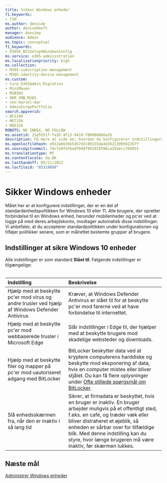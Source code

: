 ```yaml
---
title: Sikker Windows enheder
f1.keywords:
- CSH
ms.author: deniseb
author: denisebmsft
manager: dansimp
audience: Admin
ms.topic: conceptual
f1_keywords:
- O365E_BCSSetup4WindowsConfig
ms.service: o365-administration
ms.localizationpriority: high
ms.collection:
- M365-subscription-management
- M365-identity-device-management
ms.custom:
- Core_O365Admin_Migration
- MiniMaven
- MSB365
- OKR_SMB_M365
- seo-marvel-mar
- AdminSurgePortfolio
search.appverid:
- BCS160
- MET150
- MOE150
ROBOTS: NO INDEX, NO FOLLOW
ms.assetid: 21e5551f-fa35-4f13-9418-f80d668b6a2b
description: Få mere at vide om, hvordan du konfigurerer indstillingerne for standardenhedspolitikken, som alle Windows enheder modtager, når de logger på deres arbejds- eller skolekonto.
ms.openlocfilehash: e912ab639e5457d3c89155da4d3621399502267f
ms.sourcegitcommit: 7dc7e9fd76adf848f941919f86ca25eecc704015
ms.translationtype: MT
ms.contentlocale: da-DK
ms.lasthandoff: 05/11/2022
ms.locfileid: "65319898"
---
```

# <a name="secure-windows-devices"></a>Sikker Windows enheder

Målet her er at konfigurere indstillinger, der er en del af standardenhedspolitikken for Windows 10 eller 11. Alle brugere, der opretter forbindelse til en Windows enhed, herunder mobilenheder og pc'er ved at logge på med deres arbejdskonto, modtager automatisk disse indstillinger. Vi anbefaler, at du accepterer standardpolitikken under konfigurationen og tilføjer politikker senere, som er målrettet bestemte grupper af brugere.
  
## <a name="settings-to-secure-windows-10-devices"></a>Indstillinger at sikre Windows 10 enheder

Alle indstillinger er som standard **Slået til**. Følgende indstillinger er tilgængelige: <br/><br/>

|Indstilling  <br/> |Beskrivelse  <br/> |
|:-----|:-----|
|Hjælp med at beskytte pc'er mod virus og andre trusler ved hjælp af Windows Defender Antivirus  <br/> |Kræver, at Windows Defender Antivirus er slået til for at beskytte pc'er mod farerne ved at have forbindelse til internettet.  <br/> |
|Hjælp med at beskytte pc'er mod webbaserede trusler i Microsoft Edge  <br/> |Slår indstillinger i Edge til, der hjælper med at beskytte brugere mod skadelige websteder og downloads.  <br/> |
|Hjælp med at beskytte filer og mapper på pc'er mod uautoriseret adgang med BitLocker  <br/> |BitLocker beskytter data ved at kryptere computerens harddiske og beskytte mod eksponering af data, hvis en computer mistes eller bliver stjålet. Du kan få flere oplysninger under [Ofte stillede spørgsmål om BitLocker](/windows/security/information-protection/bitlocker/bitlocker-frequently-asked-questions).  <br/> |
|Slå enhedsskærmen fra, når den er inaktiv i så lang tid  <br/> |Sikrer, at firmadata er beskyttet, hvis en bruger er inaktiv. En bruger arbejder muligvis på et offentligt sted, f.eks. en café, og træder væk eller bliver distraheret et øjeblik, så enheden er sårbar over for tilfældige blik. Med denne indstilling kan du styre, hvor længe brugeren må være inaktiv, før skærmen lukkes.  <br/> |

## <a name="next-objective"></a>Næste mål

[Administrer Windows enheder](m365bp-manage-windows-devices.md)
